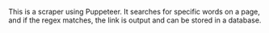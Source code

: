 This is a scraper using Puppeteer. It searches for specific words on a page, and if the regex matches, the link is output and can be stored in a database.
